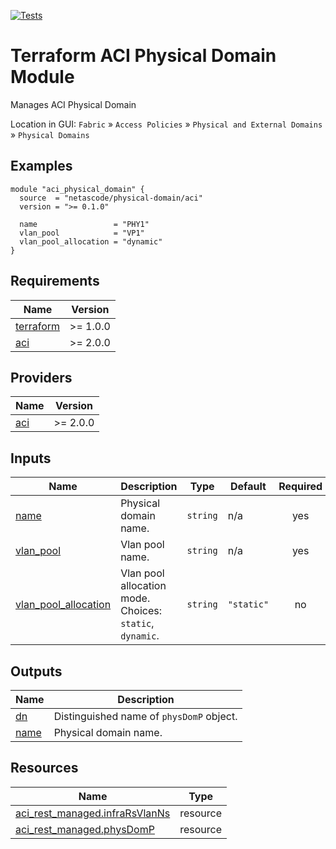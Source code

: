 <!-- BEGIN_TF_DOCS -->
[![Tests](https://github.com/netascode/terraform-aci-physical-domain/actions/workflows/test.yml/badge.svg)](https://github.com/netascode/terraform-aci-physical-domain/actions/workflows/test.yml)

# Terraform ACI Physical Domain Module

Manages ACI Physical Domain

Location in GUI:
`Fabric` » `Access Policies` » `Physical and External Domains` » `Physical Domains`

## Examples

```hcl
module "aci_physical_domain" {
  source  = "netascode/physical-domain/aci"
  version = ">= 0.1.0"

  name                 = "PHY1"
  vlan_pool            = "VP1"
  vlan_pool_allocation = "dynamic"
}
```

## Requirements

| Name | Version |
|------|---------|
| <a name="requirement_terraform"></a> [terraform](#requirement\_terraform) | >= 1.0.0 |
| <a name="requirement_aci"></a> [aci](#requirement\_aci) | >= 2.0.0 |

## Providers

| Name | Version |
|------|---------|
| <a name="provider_aci"></a> [aci](#provider\_aci) | >= 2.0.0 |

## Inputs

| Name | Description | Type | Default | Required |
|------|-------------|------|---------|:--------:|
| <a name="input_name"></a> [name](#input\_name) | Physical domain name. | `string` | n/a | yes |
| <a name="input_vlan_pool"></a> [vlan\_pool](#input\_vlan\_pool) | Vlan pool name. | `string` | n/a | yes |
| <a name="input_vlan_pool_allocation"></a> [vlan\_pool\_allocation](#input\_vlan\_pool\_allocation) | Vlan pool allocation mode. Choices: `static`, `dynamic`. | `string` | `"static"` | no |

## Outputs

| Name | Description |
|------|-------------|
| <a name="output_dn"></a> [dn](#output\_dn) | Distinguished name of `physDomP` object. |
| <a name="output_name"></a> [name](#output\_name) | Physical domain name. |

## Resources

| Name | Type |
|------|------|
| [aci_rest_managed.infraRsVlanNs](https://registry.terraform.io/providers/CiscoDevNet/aci/latest/docs/resources/rest_managed) | resource |
| [aci_rest_managed.physDomP](https://registry.terraform.io/providers/CiscoDevNet/aci/latest/docs/resources/rest_managed) | resource |
<!-- END_TF_DOCS -->